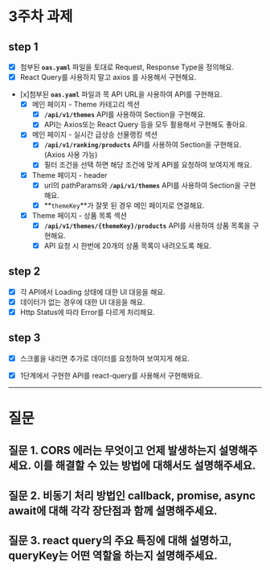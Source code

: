 # 3주차 과제

## step 1

- [x] 첨부된 **`oas.yaml`** 파일을 토대로 Request, Response Type을 정의해요.
- [x] React Query를 사용하지 말고 axios 를 사용해서 구현해요.
- [x]첨부된 **`oas.yaml`** 파일과 목 API URL을 사용하여 API를 구현해요.
    -  [x] 메인 페이지 - Theme 카테고리 섹션
        - [x] **`/api/v1/themes`** API를 사용하여 Section을 구현해요.
        - [x] API는 Axios또는 React Query 등을 모두 활용해서 구현해도 좋아요.
    - [x] 메인 페이지 - 실시간 급상승 선물랭킹 섹션
        - [x] **`/api/v1/ranking/products`** API를 사용하여 Section을 구현해요. (Axios 사용 가능)
        -  [x] 필터 조건을 선택 하면 해당 조건에 맞게 API를 요청하여 보여지게 해요.
    - [x] Theme 페이지 - header
        - [x] url의 pathParams와 **`/api/v1/themes`** API를 사용하여 Section을 구현해요.
        -  [x] **`themeKey`**가 잘못 된 경우 메인 페이지로 연결해요.
    - [x] Theme 페이지 - 상품 목록 섹션
        -  [x] **`/api/v1/themes/{themeKey}/products`** API를 사용하여 상품 목록을 구현해요.
        -  [x] API 요청 시 한번에 20개의 상품 목록이 내려오도록 해요.

## step 2

- [x] 각 API에서 Loading 상태에 대한 UI 대응을 해요.
- [x] 데이터가 없는 경우에 대한 UI 대응을 해요.
- [x] Http Status에 따라 Error를 다르게 처리해요.

## step 3

- [x] 스크롤을 내리면 추가로 데이터를 요청하여 보여지게 해요.
- [x] 1단계에서 구현한 API를 react-query를 사용해서 구현해봐요.


---


# 질문

## 질문 1. CORS 에러는 무엇이고 언제 발생하는지 설명해주세요. 이를 해결할 수 있는 방법에 대해서도 설명해주세요.


## 질문 2. 비동기 처리 방법인 callback, promise, async await에 대해 각각 장단점과 함께 설명해주세요.


## 질문 3. react query의 주요 특징에 대해 설명하고, queryKey는 어떤 역할을 하는지 설명해주세요.
